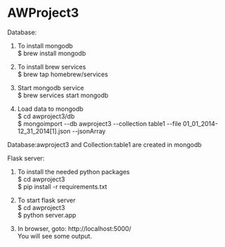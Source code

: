# AWProject3

Database:
1. To install mongodb  
$ brew install mongodb

2. To install brew services   
$ brew tap homebrew/services

3. Start mongodb service  
$ brew services start mongodb

4. Load data to mongodb  
$ cd awproject3/db  
$ mongoimport --db awproject3 --collection table1 --file 01_01_2014-12_31_2014[1].json --jsonArray  

Database:awproject3 and Collection:table1 are created in mongodb  

Flask server:  
1. To install the needed python packages  
$ cd awproject3  
$ pip install -r requirements.txt  

2. To start flask server  
$ cd awproject3  
$ python server.app  

3. In browser, goto: http://localhost:5000/  
You will see some output.  
